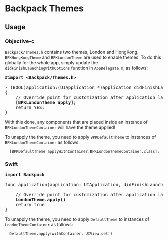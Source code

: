 # Backpack Themes

## Usage

### Objective-c

`Backpack/Themes.h` contains two themes, London and HongKong. `BPKHongKongTheme` and `BPKLondonTheme` are used to enable themes. To do this globally for the whole app, simply update the `didFinishLaunchingWithOptions` function in `AppDelegate.m`, as follows:

<pre>
<b>#import &ltBackpack/Themes.h&gt</b>

- (BOOL)application:(UIApplication *)application didFinishLaunchingWithOptions:(NSDictionary *)launchOptions
{
    // Override point for customization after application launch.
    <b>[BPKLondonTheme apply];</b>
    return YES;
}
</pre>

With this done, any components that are placed inside an instance of `BPKLondonThemeContainer` will have the theme applied!

To unapply the theme, you need to apply `BPKDefaultTheme` to instances of `BPKLondonThemeContainer` as follows:

```
  [BPKDefaultTheme applyWithContainer:BPKLondonThemeContainer.class];
```

### Swift


<pre>
<b>import Backpack</b>

func application(application: UIApplication, didFinishLaunchingWithOptions launchOptions: [NSObject: AnyObject]?) -> Bool {

    // Override point for customization after application launch. Here you can out the code you want.
    <b>LondonTheme.apply()</b>
    return true
}
</pre>

To unapply the theme, you need to apply `DefaultTheme` to instances of `LondonThemeContainer` as follows:

```
  DefaultTheme.apply(withContainer: UIView.self)
```
